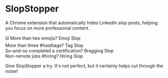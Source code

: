 # SlopStopper

A Chrome extension that automatically hides LinkedIn slop posts, helping you focus on more professional content.

☑️ More than two emojis? Emoji Slop  
More than three #hasthags? Tag Slop  
So-and-so completed a certification? Bragging Slop  
Non-remote jobs #hiring? Hiring Slop  

Give SlopStopper a try. It's not perfect, but it certainly helps cut through the noise!
